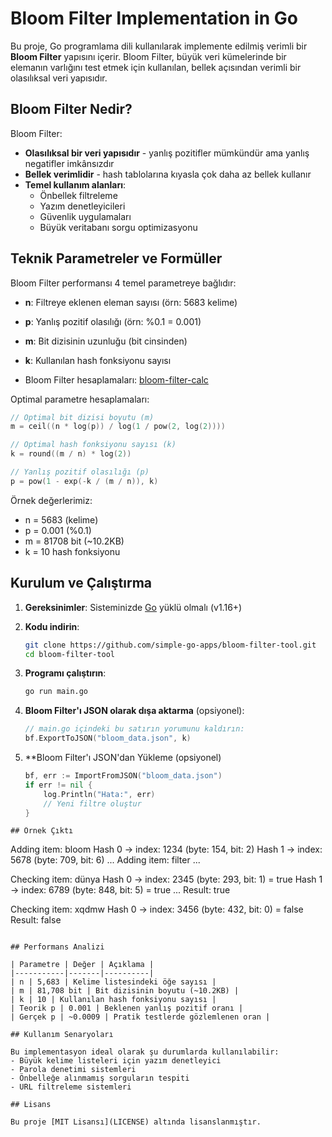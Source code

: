 # Bloom Filter Implementation in Go

Bu proje, Go programlama dili kullanılarak implemente edilmiş verimli bir **Bloom Filter** yapısını içerir. Bloom Filter, büyük veri kümelerinde bir elemanın varlığını test etmek için kullanılan, bellek açısından verimli bir olasılıksal veri yapısıdır.

## Bloom Filter Nedir?

Bloom Filter:
- **Olasılıksal bir veri yapısıdır** - yanlış pozitifler mümkündür ama yanlış negatifler imkânsızdır
- **Bellek verimlidir** - hash tablolarına kıyasla çok daha az bellek kullanır
- **Temel kullanım alanları**:
  - Önbellek filtreleme
  - Yazım denetleyicileri
  - Güvenlik uygulamaları
  - Büyük veritabanı sorgu optimizasyonu

## Teknik Parametreler ve Formüller

Bloom Filter performansı 4 temel parametreye bağlıdır:

- **n**: Filtreye eklenen eleman sayısı (örn: 5683 kelime)
- **p**: Yanlış pozitif olasılığı (örn: %0.1 = 0.001)
- **m**: Bit dizisinin uzunluğu (bit cinsinden)
- **k**: Kullanılan hash fonksiyonu sayısı

- Bloom Filter hesaplamaları: [bloom-filter-calc](https://hur.st/bloomfilter/)

Optimal parametre hesaplamaları:

```go
// Optimal bit dizisi boyutu (m)
m = ceil((n * log(p)) / log(1 / pow(2, log(2))))

// Optimal hash fonksiyonu sayısı (k)
k = round((m / n) * log(2))

// Yanlış pozitif olasılığı (p)
p = pow(1 - exp(-k / (m / n)), k)
```

Örnek değerlerimiz:
- n = 5683 (kelime)
- p = 0.001 (%0.1)
- m = 81708 bit (~10.2KB)
- k = 10 hash fonksiyonu

## Kurulum ve Çalıştırma

1. **Gereksinimler**: Sisteminizde [Go](https://golang.org/dl/) yüklü olmalı (v1.16+)

2. **Kodu indirin**:
   ```bash
   git clone https://github.com/simple-go-apps/bloom-filter-tool.git
   cd bloom-filter-tool
   ```

3. **Programı çalıştırın**:
   ```bash
   go run main.go
   ```

4. **Bloom Filter'ı JSON olarak dışa aktarma** (opsiyonel):
   ```go
   // main.go içindeki bu satırın yorumunu kaldırın:
   bf.ExportToJSON("bloom_data.json", k)
   ```
5. **Bloom Filter'ı JSON'dan Yükleme (opsiyonel)
    ```go
    bf, err := ImportFromJSON("bloom_data.json")
    if err != nil {
        log.Println("Hata:", err)
        // Yeni filtre oluştur
    }
```
## Örnek Çıktı

```
Adding item: bloom
  Hash 0 -> index: 1234 (byte: 154, bit: 2)
  Hash 1 -> index: 5678 (byte: 709, bit: 6)
  ...
Adding item: filter
  ...

Checking item: dünya
  Hash 0 -> index: 2345 (byte: 293, bit: 1) = true
  Hash 1 -> index: 6789 (byte: 848, bit: 5) = true
  ...
Result: true

Checking item: xqdmw
  Hash 0 -> index: 3456 (byte: 432, bit: 0) = false
  Result: false
```

## Performans Analizi

| Parametre | Değer | Açıklama |
|-----------|-------|----------|
| n | 5,683 | Kelime listesindeki öğe sayısı |
| m | 81,708 bit | Bit dizisinin boyutu (~10.2KB) |
| k | 10 | Kullanılan hash fonksiyonu sayısı |
| Teorik p | 0.001 | Beklenen yanlış pozitif oranı |
| Gerçek p | ~0.0009 | Pratik testlerde gözlemlenen oran |

## Kullanım Senaryoları

Bu implementasyon ideal olarak şu durumlarda kullanılabilir:
- Büyük kelime listeleri için yazım denetleyici
- Parola denetimi sistemleri
- Önbelleğe alınmamış sorguların tespiti
- URL filtreleme sistemleri

## Lisans

Bu proje [MIT Lisansı](LICENSE) altında lisanslanmıştır.
